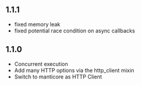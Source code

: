 ## 1.1.1
 - fixed memory leak
 - fixed potential race condition on async callbacks

## 1.1.0
  - Concurrent execution
  - Add many HTTP options via the http_client mixin
  - Switch to manticore as HTTP Client